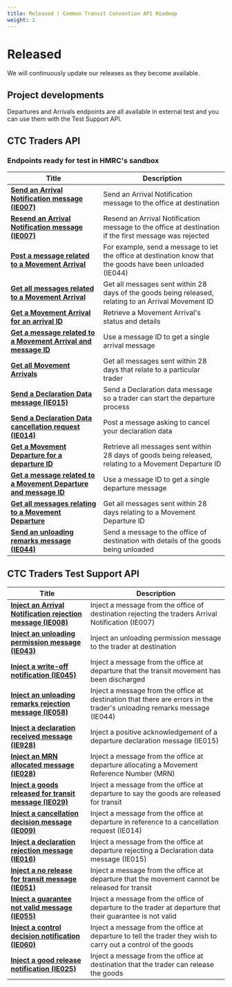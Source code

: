 ```yaml
---
title: Released | Common Transit Convention API Roadmap
weight: 2
---
```


# Released

We will continuously update our releases as they become available.

## Project developments

Departures and Arrivals endpoints are all available in external test and you can use them with the Test Support API.


## CTC Traders API

### Endpoints ready for test in HMRC's sandbox

| **Title** | **Description** |
|------|-------------|
|**[Send an Arrival Notification message (IE007)](https://developer.service.hmrc.gov.uk/api-documentation/docs/api/service/common-transit-convention-traders/1.0#_send-an-arrival-notification-message_post_accordion)** |Send an Arrival Notification message to the office at destination|
|**[Resend an Arrival Notification message (IE007)](https://developer.service.hmrc.gov.uk/api-documentation/docs/api/service/common-transit-convention-traders/1.0#_resubmit-an-arrival-notification-message_put_accordion)**|Resend an Arrival Notification message to the office at destination if the first message was rejected|
|**[Post a message related to a Movement Arrival](https://developer.qa.tax.service.gov.uk/api-documentation/docs/api/service/common-transit-convention-traders/1.0#_send-a-message-related-to-an-movement-arrival_post_accordion)** |For example, send a message to let the office at destination know that the goods have been unloaded (IE044)|
|**[Get all messages related to a Movement Arrival](https://developer.service.hmrc.gov.uk/api-documentation/docs/api/service/common-transit-convention-traders/1.0#_get-all-messages-that-relate-to-a-movement-arrival_get_accordion)**|Get all messages sent within 28 days of the goods being released, relating to an Arrival Movement ID|
|**[ Get a Movement Arrival for an arrival ID](https://developer.service.hmrc.gov.uk/api-documentation/docs/api/service/common-transit-convention-traders/1.0#_get-a-movement-arrival-for-an-arrival-id_get_accordion)**| Retrieve a Movement Arrival's status and details|
|**[Get a message related to a Movement Arrival and message ID](https://developer.service.hmrc.gov.uk/api-documentation/docs/api/service/common-transit-convention-traders/1.0#_get-a-message-relating-to-a-movement-arrival-and-message-id_get_accordion)** |Use a message ID to get a single arrival message|
|**[Get all Movement Arrivals](https://developer.service.hmrc.gov.uk/api-documentation/docs/api/service/common-transit-convention-traders/1.0#_get-all-movement-arrivals_get_accordion)**|Get all messages sent within 28 days that relate to a particular trader|
|**[Send a Declaration Data message (IE015)](https://developer.service.hmrc.gov.uk/api-documentation/docs/api/service/common-transit-convention-traders/1.0#_send-a-declaration-data-message_post_accordion)**|Send a Declaration data message so a trader can start the departure process|
|**[Send a Declaration Data cancellation request (IE014)](https://developer.service.hmrc.gov.uk/api-documentation/docs/api/service/common-transit-convention-traders/1.0#_send-a-message-related-to-a-movement-departure_post_accordion)**| Post a message asking to cancel your declaration data|
|**[Get a Movement Departure for a departure ID](https://developer.service.hmrc.gov.uk/api-documentation/docs/api/service/common-transit-convention-traders/1.0#_get-a-movement-departure-for-a-departure-id_get_accordion)** |Retrieve all messages sent within 28 days of goods being released, relating to a Movement Departure ID|
|**[Get a message related to a Movement Departure and message ID](https://developer.service.hmrc.gov.uk/api-documentation/docs/api/service/common-transit-convention-traders/1.0#_get-a-message-relating-to-a-movement-departure-and-message-id_get_accordion)** |Use a message ID to get a single departure message|CTC Traders API
|**[Get all messages relating to a Movement Departure](https://developer.service.hmrc.gov.uk/api-documentation/docs/api/service/common-transit-convention-traders/1.0#_get-all-messages-relating-to-a-movement-departure_get_accordion)**| Get all messages sent within 28 days relating to a Movement Departure ID|
|**[Send an unloading remarks message (IE044)](https://developer.service.hmrc.gov.uk/api-documentation/docs/api/service/common-transit-convention-traders/1.0#_send-a-message-related-to-an-movement-arrival_post_accordion)**| Send a message to the office of destination with details of the goods being unloaded|



## CTC Traders Test Support API

| **Title** | **Description** |
|------|-------------|
|**[Inject an Arrival Notification rejection message (IE008)](https://developer.service.hmrc.gov.uk/api-documentation/docs/api/service/common-transit-convention-traders-test-support/1.0#_inject-a-fake-ncts-arrival-message_post_accordion)**|Inject a message from the office of destination rejecting the traders Arrival Notification (IE007)|
|**[Inject an unloading permission message (IE043)](https://developer.service.hmrc.gov.uk/api-documentation/docs/api/service/common-transit-convention-traders-test-support/1.0#_inject-a-fake-ncts-arrival-message_post_accordion)**| Inject an unloading permission message to the trader at destination|
|**[Inject a write-off notification (IE045)](https://developer.service.hmrc.gov.uk/api-documentation/docs/api/service/common-transit-convention-traders-test-support/1.0#_inject-a-fake-ncts-departure-message_post_accordion)**| Inject a message from the office at departure that the transit movement has been discharged|
|**[Inject an unloading remarks rejection message (IE058)](https://developer.service.hmrc.gov.uk/api-documentation/docs/api/service/common-transit-convention-traders-test-support/1.0#_inject-a-fake-ncts-arrival-message_post_accordion)**| Inject a message from the office at destination that there are errors in the trader's unloading remarks message (IE044)|
|**[Inject a declaration received message (IE928)](https://developer.service.hmrc.gov.uk/api-documentation/docs/api/service/common-transit-convention-traders-test-support/1.0#_inject-a-fake-ncts-departure-message_post_accordion)**| Inject a positive acknowledgement of a departure declaration message (IE015)|
|**[Inject an MRN allocated message (IE028)](https://developer.service.hmrc.gov.uk/api-documentation/docs/api/service/common-transit-convention-traders-test-support/1.0#_inject-a-fake-ncts-departure-message_post_accordion)**| Inject a message from the office at departure allocating a Movement Reference Number (MRN)|
|**[Inject a goods released for transit message (IE029)](https://developer.service.hmrc.gov.uk/api-documentation/docs/api/service/common-transit-convention-traders-test-support/1.0#_inject-a-fake-ncts-departure-message_post_accordion)**| Inject a message from the office at departure to say the goods are released for transit|
|**[Inject a cancellation decision message (IE009)](https://developer.service.hmrc.gov.uk/api-documentation/docs/api/service/common-transit-convention-traders-test-support/1.0#_inject-a-fake-ncts-departure-message_post_accordion)**| Inject a message from the office at departure in reference to a cancellation request (IE014)|
|**[Inject a declaration rejection message (IE016)](https://developer.service.hmrc.gov.uk/api-documentation/docs/api/service/common-transit-convention-traders-test-support/1.0#_inject-a-fake-ncts-departure-message_post_accordion)**| Inject a message from the office at departure rejecting a Declaration data message (IE015)|
|**[Inject a no release for transit message (IE051)](https://developer.service.hmrc.gov.uk/api-documentation/docs/api/service/common-transit-convention-traders-test-support/1.0#_inject-a-fake-ncts-departure-message_post_accordion)**| Inject a message from the office at departure that the movement cannot be released for transit|
|**[Inject a guarantee not valid message (IE055)](https://developer.service.hmrc.gov.uk/api-documentation/docs/api/service/common-transit-convention-traders-test-support/1.0#_inject-a-fake-ncts-departure-message_post_accordion)**| Inject a message from the office of departure to the trader at departure that their guarantee is not valid|
|**[Inject a control decision notification (IE060)](https://developer.service.hmrc.gov.uk/api-documentation/docs/api/service/common-transit-convention-traders-test-support/1.0#_inject-a-fake-ncts-departure-message_post_accordion)**| Inject a message from the office at departure to tell the trader they wish to carry out a control of the goods|
|**[Inject a good release notification (IE025)](https://developer.service.hmrc.gov.uk/api-documentation/docs/api/service/common-transit-convention-traders-test-support/1.0#_inject-a-fake-ncts-arrival-message_post_accordion)**| Inject a message from the office at destination that the trader can release the goods|
